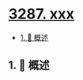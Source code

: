 # [3287. xxx](https://github.com/Tdahuyou/TNotes.leetcode/tree/main/notes/3287.%20xxx)

<!-- region:toc -->

- [1. 📝 概述](#1--概述)

<!-- endregion:toc -->

## 1. 📝 概述
